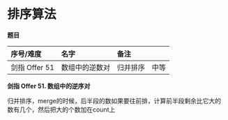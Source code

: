 # 排序算法

**题目**

| 序号/难度 | 名字 | 备注 |  |
| :--- | :--- | :--- | :--- |
| 剑指 Offer 51 |  数组中的逆数对 | 归并排序 | 中等 |

**剑指 Offer 51. 数组中的逆序对**

归并排序，merge的时候，后半段的数如果要往前排，计算前半段剩余比它大的数有几个，然后把大的个数加在count上  


